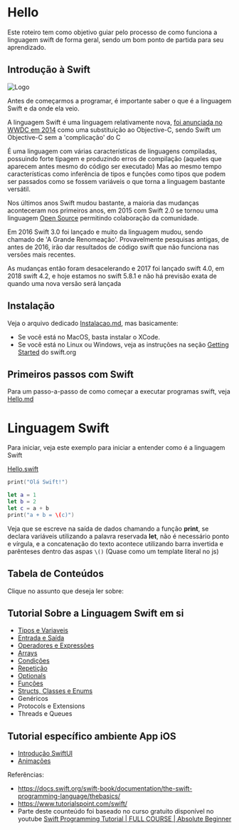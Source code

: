 # Hello
Este roteiro tem como objetivo guiar pelo processo de como funciona a linguagem swift de forma geral, sendo um bom ponto de partida para seu aprendizado. 

## Introdução à Swift
![Logo](https://developer.apple.com/swift/images/swift-logo.svg)

Antes de começarmos a programar, é importante saber o que é a linguagem Swift e da onde ela veio.

A linguagem Swift é uma linguagem relativamente nova, [foi anunciada no WWDC em 2014](https://www.youtube.com/watch?v=MO7Ta0DvEWA) como uma substituição ao Objective-C, sendo Swift um Objective-C sem a 'complicação' do C

É uma linguagem com várias características de linguagens compiladas, possuindo forte tipagem e produzindo erros de compilação (aqueles que aparecem antes mesmo do código ser executado) Mas ao mesmo tempo características como inferência de tipos e funções como tipos que podem ser passados como se fossem variáveis o que torna a linguagem bastante versátil.

Nos últimos anos Swift mudou bastante, a maioria das mudanças aconteceram nos primeiros anos, em 2015 com Swift 2.0 se tornou uma linguagem [Open Source](https://www.swift.org/) permitindo colaboração da comunidade.

Em 2016 Swift 3.0 foi lançado e muito da linguagem mudou, sendo chamado de 'A Grande Renomeação'. Provavelmente pesquisas antigas, de antes de 2016, irão dar resultados de código swift que não funciona nas versões mais recentes.

As mudanças então foram desacelerando e 2017 foi lançado swift 4.0, em 2018 swift 4.2, e hoje estamos no swift 5.8.1 e não há previsão exata de quando uma nova versão será lançada

## Instalação

Veja o arquivo dedicado [Instalacao.md](Instalacao.md), mas basicamente:

- Se você está no MacOS, basta instalar o XCode.
- Se você está no Linux ou Windows, veja as instruções na seção [Getting Started](https://www.swift.org/getting-started/) do swift.org
  
## Primeiros passos com Swift
Para um passo-a-passo de como começar a executar programas swift, veja [Hello.md](Hello.md)

# Linguagem Swift
Para iniciar, veja este exemplo para iniciar a entender como é a linguagem Swift

[Hello.swift](./Exemplos/Hello.swift)
```swift
print("Olá Swift!")

let a = 1
let b = 2
let c = a + b
print("a + b = \(c)")
```

Veja que se escreve na saída de dados chamando a função **print**, se declara variáveis utilizando a palavra reservada **let**, não é necessário ponto e vírgula, e a concatenação do texto acontece utilizando barra invertida e parênteses dentro das aspas `\()` (Quase como um template literal no js)

## Tabela de Conteúdos
Clique no assunto que deseja ler sobre:

## Tutorial Sobre a Linguagem Swift em si
- [Tipos e Variaveis](Variaveis.md)
- [Entrada e Saída](EntradaESaida.md)
- [Operadores e Expressões](Operadores.md)
- [Arrays](Arrays.md)
- [Condições](Condicoes.md)
- [Repetição](Repeticao.md)
- [Optionals](Optionals.md)
- [Funções](Funcoes.md)
- [Structs, Classes e Enums](Structs.md)
- Genéricos
- Protocols e Extensions
- Threads e Queues

## Tutorial específico ambiente App iOS
- [Introdução SwiftUI](SwiftUI.md)
- [Animações](Animacoes.md)

Referências:
- https://docs.swift.org/swift-book/documentation/the-swift-programming-language/thebasics/
- https://www.tutorialspoint.com/swift/
- Parte deste counteúdo foi baseado no curso gratuito disponível no youtube [Swift Programming Tutorial | FULL COURSE | Absolute Beginner](https://www.youtube.com/watch?v=CwA1VWP0Ldw)